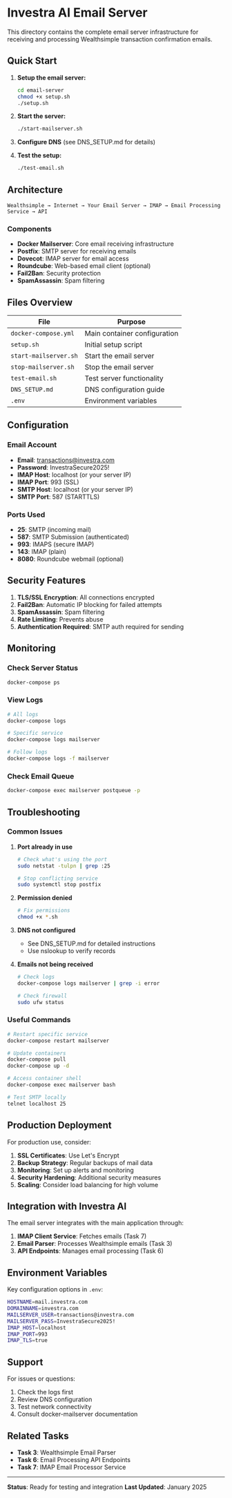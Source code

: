# Investra AI Email Server

This directory contains the complete email server infrastructure for receiving and processing Wealthsimple transaction confirmation emails.

## Quick Start

1. **Setup the email server:**
   ```bash
   cd email-server
   chmod +x setup.sh
   ./setup.sh
   ```

2. **Start the server:**
   ```bash
   ./start-mailserver.sh
   ```

3. **Configure DNS** (see DNS_SETUP.md for details)

4. **Test the setup:**
   ```bash
   ./test-email.sh
   ```

## Architecture

```
Wealthsimple → Internet → Your Email Server → IMAP → Email Processing Service → API
```

### Components

- **Docker Mailserver**: Core email receiving infrastructure
- **Postfix**: SMTP server for receiving emails
- **Dovecot**: IMAP server for email access
- **Roundcube**: Web-based email client (optional)
- **Fail2Ban**: Security protection
- **SpamAssassin**: Spam filtering

## Files Overview

| File | Purpose |
|------|---------|
| `docker-compose.yml` | Main container configuration |
| `setup.sh` | Initial setup script |
| `start-mailserver.sh` | Start the email server |
| `stop-mailserver.sh` | Stop the email server |
| `test-email.sh` | Test server functionality |
| `DNS_SETUP.md` | DNS configuration guide |
| `.env` | Environment variables |

## Configuration

### Email Account
- **Email**: transactions@investra.com
- **Password**: InvestraSecure2025!
- **IMAP Host**: localhost (or your server IP)
- **IMAP Port**: 993 (SSL)
- **SMTP Host**: localhost (or your server IP)
- **SMTP Port**: 587 (STARTTLS)

### Ports Used
- **25**: SMTP (incoming mail)
- **587**: SMTP Submission (authenticated)
- **993**: IMAPS (secure IMAP)
- **143**: IMAP (plain)
- **8080**: Roundcube webmail (optional)

## Security Features

1. **TLS/SSL Encryption**: All connections encrypted
2. **Fail2Ban**: Automatic IP blocking for failed attempts
3. **SpamAssassin**: Spam filtering
4. **Rate Limiting**: Prevents abuse
5. **Authentication Required**: SMTP auth required for sending

## Monitoring

### Check Server Status
```bash
docker-compose ps
```

### View Logs
```bash
# All logs
docker-compose logs

# Specific service
docker-compose logs mailserver

# Follow logs
docker-compose logs -f mailserver
```

### Check Email Queue
```bash
docker-compose exec mailserver postqueue -p
```

## Troubleshooting

### Common Issues

1. **Port already in use**
   ```bash
   # Check what's using the port
   sudo netstat -tulpn | grep :25
   
   # Stop conflicting service
   sudo systemctl stop postfix
   ```

2. **Permission denied**
   ```bash
   # Fix permissions
   chmod +x *.sh
   ```

3. **DNS not configured**
   - See DNS_SETUP.md for detailed instructions
   - Use nslookup to verify records

4. **Emails not being received**
   ```bash
   # Check logs
   docker-compose logs mailserver | grep -i error
   
   # Check firewall
   sudo ufw status
   ```

### Useful Commands

```bash
# Restart specific service
docker-compose restart mailserver

# Update containers
docker-compose pull
docker-compose up -d

# Access container shell
docker-compose exec mailserver bash

# Test SMTP locally
telnet localhost 25
```

## Production Deployment

For production use, consider:

1. **SSL Certificates**: Use Let's Encrypt
2. **Backup Strategy**: Regular backups of mail data
3. **Monitoring**: Set up alerts and monitoring
4. **Security Hardening**: Additional security measures
5. **Scaling**: Consider load balancing for high volume

## Integration with Investra AI

The email server integrates with the main application through:

1. **IMAP Client Service**: Fetches emails (Task 7)
2. **Email Parser**: Processes Wealthsimple emails (Task 3)
3. **API Endpoints**: Manages email processing (Task 6)

## Environment Variables

Key configuration options in `.env`:

```bash
HOSTNAME=mail.investra.com
DOMAINNAME=investra.com
MAILSERVER_USER=transactions@investra.com
MAILSERVER_PASS=InvestraSecure2025!
IMAP_HOST=localhost
IMAP_PORT=993
IMAP_TLS=true
```

## Support

For issues or questions:
1. Check the logs first
2. Review DNS configuration
3. Test network connectivity
4. Consult docker-mailserver documentation

## Related Tasks

- **Task 3**: Wealthsimple Email Parser
- **Task 6**: Email Processing API Endpoints  
- **Task 7**: IMAP Email Processor Service

---

**Status**: Ready for testing and integration
**Last Updated**: January 2025
